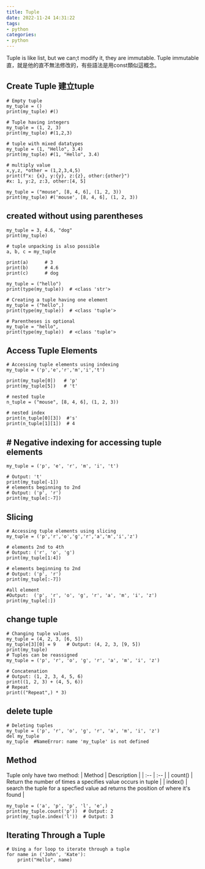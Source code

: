 ```yaml
---
title: Tuple
date: 2022-11-24 14:31:22
tags: 
- python 
categories:
- python
---
```


Tuple is like list, but we can;t modify it, they are immutable. Tuple immutable 直，就是他的直不無法修改的，有些語法是用const類似這概念。
## Create Tuple 建立tuple
```
# Empty tuple
my_tuple = ()
print(my_tuple) #()

# Tuple having integers
my_tuple = (1, 2, 3) 
print(my_tuple) #(1,2,3)

# tuple with mixed datatypes
my_tuple = (1, "Hello", 3.4) 
print(my_tuple) #(1, "Hello", 3.4) 

# multiply value
x,y,z, *other = (1,2,3,4,5)
print(f"x: {x}, y:{y}, z:{z}, other:{other}")
#x: 1, y:2, z:3, other:[4, 5]

my_tuple = ("mouse", [8, 4, 6], (1, 2, 3))
print(my_tuple) #('mouse', [8, 4, 6], (1, 2, 3))
```

## created without using parentheses
```
my_tuple = 3, 4.6, "dog"
print(my_tuple)

# tuple unpacking is also possible
a, b, c = my_tuple

print(a)      # 3
print(b)      # 4.6
print(c)      # dog

my_tuple = ("hello")
print(type(my_tuple))  # <class 'str'>

# Creating a tuple having one element
my_tuple = ("hello",)
print(type(my_tuple))  # <class 'tuple'>

# Parentheses is optional
my_tuple = "hello",
print(type(my_tuple))  # <class 'tuple'>
```

## Access Tuple Elements


```
# Accessing tuple elements using indexing
my_tuple = ('p','e','r','m','i','t')

print(my_tuple[0])   # 'p' 
print(my_tuple[5])   # 't'

# nested tuple
n_tuple = ("mouse", [8, 4, 6], (1, 2, 3))

# nested index
print(n_tuple[0][3])  #'s'
print(n_tuple[1][1])  # 4
```
## # Negative indexing for accessing tuple elements
```
my_tuple = ('p', 'e', 'r', 'm', 'i', 't')

# Output: 't'
print(my_tuple[-1])
# elements beginning to 2nd
# Output: ('p', 'r')
print(my_tuple[:-7])

```

## Slicing
```
# Accessing tuple elements using slicing
my_tuple = ('p','r','o','g','r','a','m','i','z')

# elements 2nd to 4th
# Output: ('r', 'o', 'g')
print(my_tuple[1:4]) 

# elements beginning to 2nd
# Output: ('p', 'r')
print(my_tuple[:-7])

#all element 
#Output:  ('p', 'r', 'o', 'g', 'r', 'a', 'm', 'i', 'z')
print(my_tuple[:])
```

## change tuple
```
# Changing tuple values
my_tuple = (4, 2, 3, [6, 5])
my_tuple[3][0] = 9    # Output: (4, 2, 3, [9, 5])
print(my_tuple)
# Tuples can be reassigned
my_tuple = ('p', 'r', 'o', 'g', 'r', 'a', 'm', 'i', 'z')

# Concatenation
# Output: (1, 2, 3, 4, 5, 6)
print((1, 2, 3) + (4, 5, 6))
# Repeat
print(("Repeat",) * 3)
```

## delete tuple
```
# Deleting tuples
my_tuple = ('p', 'r', 'o', 'g', 'r', 'a', 'm', 'i', 'z')
del my_tuple
my_tuple  #NameError: name 'my_tuple' is not defined
```

## Method
Tuple only have two method:
| Method | Description |
| :-- | :-- |
| count()  | Return the number of times a specifies value occurs in tuple |
| index()  | search the tuple for a specfied value ad returns the position of where it's found |


```
my_tuple = ('a', 'p', 'p', 'l', 'e',)
print(my_tuple.count('p'))  # Output: 2
print(my_tuple.index('l'))  # Output: 3
```

## Iterating Through a Tuple
```
# Using a for loop to iterate through a tuple
for name in ('John', 'Kate'):
    print("Hello", name)
```